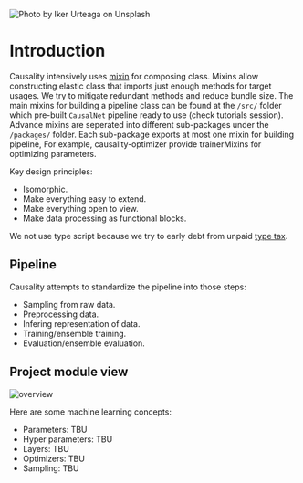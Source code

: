 ![Photo by Iker Urteaga on Unsplash](./asset/iker-urteaga-246955-unsplash.jpg)
# Introduction
Causality intensively uses [mixin](https://en.wikipedia.org/wiki/Mixin) for composing class. Mixins allow constructing elastic class that imports just enough methods for target usages. We try to mitigate redundant methods and reduce bundle size. The main mixins for building a pipeline class can be found at the `/src/` folder which pre-built `CausalNet` pipeline ready to use (check tutorials session). Advance mixins 
are seperated into different sub-packages under the `/packages/` folder. Each sub-package exports at most one mixin for building pipeline, For example, causality-optimizer provide trainerMixins for optimizing parameters.

Key design principles:
- Isomorphic.
- Make everything easy to extend.
- Make everything open to view.
- Make data processing as functional blocks. 

We not use type script because we try to early debt from unpaid [type tax](https://medium.com/javascript-scene/the-typescript-tax-132ff4cb175b). 



## Pipeline
Causality attempts to standardize the pipeline into those steps:
- Sampling from raw data.
- Preprocessing data.
- Infering representation of data.
- Training/ensemble training.
- Evaluation/ensemble evaluation.
## Project module view
![overview](./asset/block_diagram.png)

Here are some machine learning concepts:
- Parameters: TBU
- Hyper parameters: TBU
- Layers: TBU
- Optimizers: TBU
- Sampling: TBU
